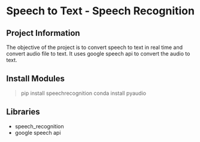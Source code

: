 # Speech to Text - Speech Recognition

## Project Information

The objective of the project is to convert speech to text in real time and convert audio file to text. It uses google speech api to convert the audio to text.

## Install Modules
> pip install speechrecognition
> conda install pyaudio


## Libraries

- speech_recognition
- google speech api